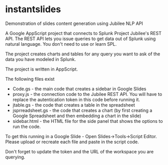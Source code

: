# instantslides
Demonstration of slides content generation using Jubilee NLP API

A Google AppScript project that connects to Splunk Project Jubilee's REST API. The REST API lets you issue queries to get data out of Splunk using natural language. You don't need to use or learn SPL.

The project creates charts and tables for any query you want to ask of the data you have modeled in Splunk.

The project is written in AppScript. 

The following files exist

* Code.gs - the main code that creates a sidebar in Google Slides
* proxy.js - the connection code to the Jubilee REST API. You will have to replace the autentication token in this code before running it.
* jtable.gs - the code that creates a table in the spreadsheet
* jsprreadsheet.gs - the code that creates a chart (by first creating a Google Spreadsheet and then embedding a chart in the slide)
* sidebar.html - the HTML file for the side panel that shows the options to run the code.


To get this running in a Google Slide - Open Slides->Tools->Script Editor. Please upload or recreate each file and paste in the script code.

Don't forget to update the token and the URL of the workspace you are querying.
 
